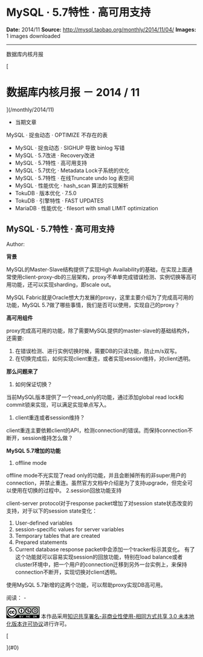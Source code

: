 # MySQL · 5.7特性 · 高可用支持

**Date:** 2014/11
**Source:** http://mysql.taobao.org/monthly/2014/11/04/
**Images:** 1 images downloaded

---

数据库内核月报

 [
 # 数据库内核月报 － 2014 / 11
 ](/monthly/2014/11)

 * 当期文章

 MySQL · 捉虫动态 · OPTIMIZE 不存在的表
* MySQL · 捉虫动态 · SIGHUP 导致 binlog 写错
* MySQL · 5.7改进 · Recovery改进
* MySQL · 5.7特性 · 高可用支持
* MySQL · 5.7优化 · Metadata Lock子系统的优化
* MySQL · 5.7特性 · 在线Truncate undo log 表空间
* MySQL · 性能优化 · hash_scan 算法的实现解析
* TokuDB · 版本优化 · 7.5.0
* TokuDB · 引擎特性 · FAST UPDATES
* MariaDB · 性能优化 · filesort with small LIMIT optimization

 ## MySQL · 5.7特性 · 高可用支持 
 Author: 

 **背景**

MySQL的Master-Slave结构提供了实现High Availability的基础，在实现上面通常使用client-proxy-db的三层架构，proxy不单单完成错误检测、实例切换等高可用功能，还可以实现sharding，即scale out。

MySQL Fabric就是Oracle想大力发展的proxy，这里主要介绍为了完成高可用的功能，MySQL 5.7做了哪些事情，我们是否可以使用，实现自己的proxy？

**高可用组件**

proxy完成高可用的功能，除了需要MySQL提供的master-slave的基础结构外，还需要:

1. 在错误检测、进行实例切换时候，需要DB的只读功能，防止m/s双写。
2. 在切换完成后，如何实现client重连，或者实现session维持，对client透明。

**那么问题来了**

1. 如何保证切换？

当前MySQL版本提供了一个read_only的功能，通过添加global read lock和commit锁来实现，可以满足实现单点写入。

1. client重连或者session维持？

client重连主要依赖client的API，检测connection的错误。而保持connection不断开，session维持怎么做？

**MySQL 5.7增加的功能**

1. offline mode

offline mode不光实现了read only的功能，并且会断掉所有的非super用户的connection，并禁止重连。虽然官方文档中介绍是为了支持upgrade，但完全可以使用在切换的过程中。
2.session回放功能支持

client-server protocol对于response packet增加了对session state状态改变的支持，对于以下的session state变化：

1. User-defined variables
2. session-specific values for server variables
3. Temporary tables that are created
4. Prepared statements
5. Current database
response packet中会添加一个tracker标示其变化。 有了这个功能就可以容易实现session的回放功能，特别在load balance或者cluster环境中，把一个用户的connection迁移到另外一台实例上，来保持connection不断开，实现切换对client透明。

使用MySQL 5.7新增的这两个功能，可以帮助proxy实现DB高可用。

 阅读： - 

[![知识共享许可协议](.img/8232d49bd3e9_88x31.png)](http://creativecommons.org/licenses/by-nc-sa/3.0/)
本作品采用[知识共享署名-非商业性使用-相同方式共享 3.0 未本地化版本许可协议](http://creativecommons.org/licenses/by-nc-sa/3.0/)进行许可。

 [

 ](#0)
